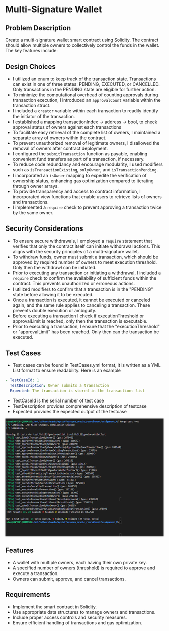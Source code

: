 # Multi-Signature Wallet

## Problem Description

Create a multi-signature wallet smart contract using Solidity. The contract should allow multiple owners to collectively control the funds in the wallet. The key features include:

## Design Choices

- I utilized an enum to keep track of the transaction state. Transactions can exist in one of three states: PENDING, EXECUTED, or CANCELLED. Only transactions in the PENDING state are eligible for further action.
- To minimize the computational overhead of counting approvals during transaction execution, I introduced an `approvalCount` variable within the transaction struct.
- I included a `creator` variable within each transaction to readily identify the initiator of the transaction.
- I established a mapping transactionIndex -> address -> bool, to check approval status of owners against each transactions
- To facilitate easy retrieval of the complete list of owners, I maintained a separate array of owners within the contract.
- To prevent unauthorized removal of legitimate owners, I disallowed the removal of owners after contract deployment.
- I configured the `submitTransaction` function as payable, enabling convenient fund transfers as part of a transaction, if necessary.
- To reduce code redundancy and encourage modularity, I used modifiers such as `isTransactionExisting`, `onlyOwner`, and `isTransactionPending`.
- I incorporated an `isOwner` mapping to expedite the verification of ownership status, enhancing gas optimization compared to iterating through owner arrays.
- To provide transparency and access to contract information, I incorporated view functions that enable users to retrieve lists of owners and transactions.
- I implemented a `require` check to prevent approving a transaction twice by the same owner.

## Security Considerations

- To ensure secure withdrawals, I employed a `require` statement that verifies that only the contract itself can initiate withdrawal actions. This aligns with the security principles of a multi-signature wallet.
- To withdraw funds, owner must submit a transaction, which should be approved by required number of owners to meet execution threshold. Only then the withdrawl can be initiated.
- Prior to executing any transaction or initiating a withdrawal, I included a `require` check to confirm the availability of sufficient funds within the contract. This prevents unauthorized or erroneous actions.
- I utilized modifiers to confirm that a transaction is in the "PENDING" state before allowing it to be executed.
- Once a transaction is executed, it cannot be executed or canceled again, and the same rule applies to canceling a transaction. These prevents double execution or ambiguity.
- Before executing a transaction I check if executionThreshold or approvalLimit is reached, only then the transaction is executable.
- Prior to executing a transaction, I ensure that the "executionThreshold" or "approvalLimit" has been reached. Only then can the transaction be executed.

## Test Cases

- Test cases can be found in TestCases.yml format, it is written as a YML List format to ensure readability. Here is an example

```yml
- TestCaseId: 1
  TestDescription: Owner submits a transaction
  Expected: The transaction is stored in the transactions list
```

- TestCaseId is the serial number of test case
- TestDescription provides comprehensive description of testcase
- Expected provides the expected output of the testcase

![Test Case result](./Test_case_pass_sc.png)

## Features

- A wallet with multiple owners, each having their own private key.
- A specified number of owners (threshold) is required to approve and execute a transaction.
- Owners can submit, approve, and cancel transactions.

## Requirements

- Implement the smart contract in Solidity.
- Use appropriate data structures to manage owners and transactions.
- Include proper access controls and security measures.
- Ensure efficient handling of transactions and gas optimization.
